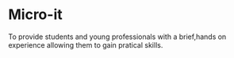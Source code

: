 # Micro-it
To provide students and young professionals with a brief,hands on experience allowing them to gain pratical skills.
